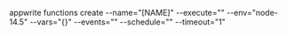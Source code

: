 appwrite functions create --name="[NAME]" --execute="" --env="node-14.5" --vars="{}" --events="" --schedule="" --timeout="1" 